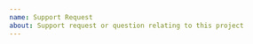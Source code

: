 ```yaml
---
name: Support Request
about: Support request or question relating to this project
---
```


<!--
STOP -- PLEASE READ!

If you are looking for help, check [Test]().

You can also post your question on the [Slack](https://test.slack.com) on the #tech-test channel.

-->
